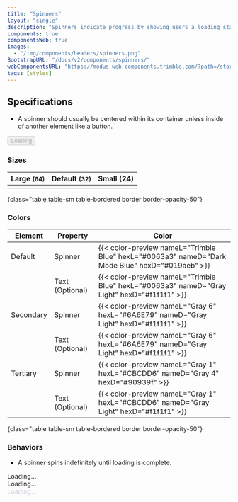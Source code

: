 ```yaml
---
title: "Spinners"
layout: "single"
description: "Spinners indicate progress by showing users a loading state."
components: true
componentsWeb: true
images:
  - "/img/components/headers/spinners.png"
BootstrapURL: "/docs/v2/components/spinners/"
webComponentsURL: "https://modus-web-components.trimble.com/?path=/story/components-spinner--default"
tags: [styles]
---
```


## Specifications

- A spinner should usually be centered within its container unless inside of another element like a button.

<div class="guide-example-block d-inline-block">
  <div class="guide-sample">
    <button type="button" class="btn btn-primary display-active" disabled>
      <span
        class="spinner-border me-1"
        style="height: 16px; width: 16px; color: #fff"></span>
      Loading
    </button>
  </div>
</div>

### Sizes

| Large <small>(64)</small>                                                                            | Default <small>(32)</small>                                                        | Small (24) |
| ---------------------------------------------------------------------------------------------------- | ---------------------------------------------------------------------------------- | ----- |
| <div class="text-center text-primary m-3"><div class="spinner-border spinner-border-lg"></div></div> | <div class="text-center text-primary m-3"><div class="spinner-border"></div></div> | <div class="text-center text-primary m-3"><div class="spinner-border spinner-border-sm"></div></div>      |
{class="table table-sm table-bordered border border-opacity-50"}

### Colors

<!-- prettier-ignore-start -->
| Element   | Property        | Color                                                                                           |
| --------- | --------------- | ----------------------------------------------------------------------------------------------- |
| Default   | Spinner         | {{< color-preview nameL="Trimble Blue" hexL="#0063a3" nameD="Dark Mode Blue" hexD="#019aeb" >}} |
|           | Text (Optional) | {{< color-preview nameL="Trimble Blue" hexL="#0063a3" nameD="Gray Light" hexD="#f1f1f1" >}}     |
| Secondary | Spinner         | {{< color-preview nameL="Gray 6" hexL="#6A6E79" nameD="Gray Light" hexD="#f1f1f1" >}}           |
|           | Text (Optional) | {{< color-preview nameL="Gray 6" hexL="#6A6E79" nameD="Gray Light" hexD="#f1f1f1" >}}           |
| Tertiary  | Spinner         | {{< color-preview nameL="Gray 1" hexL="#CBCDD6" nameD="Gray 4" hexD="#90939f" >}}               |
|           | Text (Optional) | {{< color-preview nameL="Gray 1" hexL="#CBCDD6" nameD="Gray Light" hexD="#f1f1f1" >}}           |
{class="table table-sm table-bordered border border-opacity-50"}
<!-- prettier-ignore-end -->

### Behaviors

- A spinner spins indefinitely until loading is complete.

<div class="guide-example-block d-flex">
  <div class="guide-sample text-center text-primary mx-3">
    <div class="spinner-border"></div>
    <div class="h2 text-primary mt-3">Loading...</div>
  </div>
  <div class="guide-sample text-center mx-5">
    <div class="spinner-border text-secondary"></div>
    <div class="h2 text-secondary mt-3">Loading...</div>
  </div>
    <div class="guide-sample text-center mx-5">
    <div class="spinner-border spinner-tertiary"></div>
    <div class="h2 spinner-tertiary mt-3">Loading...</div>
  </div>
</div>

<style>
.spinner-tertiary {
  color: #cbcdd6 !important;
}
[data-bs-theme="dark"] .spinner-tertiary {
  color: #90939f !important;
}
[data-bs-theme="dark"] .guide-sample .h2 {
  color: #f1f1f1 !important;
}
</style>
